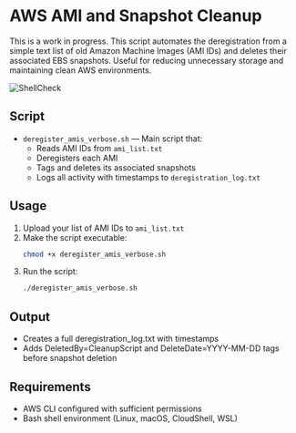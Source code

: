 # AWS AMI and Snapshot Cleanup

This is a work in progress. This script automates the deregistration from a simple text list of old Amazon Machine Images (AMI IDs) and deletes their associated EBS snapshots. Useful for reducing unnecessary storage and maintaining clean AWS environments.

![ShellCheck](https://github.com/jason-adams-eng/aws-ami-cleanup/actions/workflows/shellcheck.yml/badge.svg)

## Script

- `deregister_amis_verbose.sh` — Main script that:
  - Reads AMI IDs from `ami_list.txt`
  - Deregisters each AMI
  - Tags and deletes its associated snapshots
  - Logs all activity with timestamps to `deregistration_log.txt`

## Usage

1. Upload your list of AMI IDs to `ami_list.txt`
2. Make the script executable:
   ```bash
   chmod +x deregister_amis_verbose.sh
   ```
3. Run the script:
   ```bash
   ./deregister_amis_verbose.sh
   ```

## Output

- Creates a full deregistration_log.txt with timestamps
- Adds DeletedBy=CleanupScript and DeleteDate=YYYY-MM-DD tags before snapshot deletion

## Requirements

- AWS CLI configured with sufficient permissions
- Bash shell environment (Linux, macOS, CloudShell, WSL)
